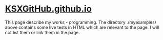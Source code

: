 # [KSXGitHub.github.io](https://ksxgithub.github.io)
This page describe my works - programming.
The directory ./myexamples/ above contains some live tests in HTML which are relevant to the page. I will not list them or link them in the page.
